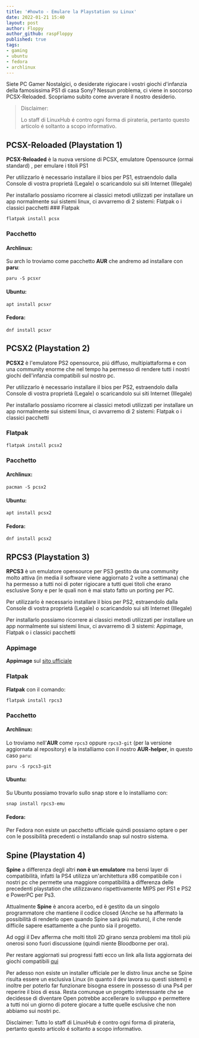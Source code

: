```yaml
---
title: '#howto - Emulare la Playstation su Linux' 
date: 2022-01-21 15:40
layout: post 
author: Floppy	
author_github: raspFloppy
published: true
tags: 
- gaming
- ubuntu
- fedora
- archlinux
---
```


Siete PC Gamer Nostalgici, o desiderate rigiocare i vostri giochi d'infanzia della famosissima PS1 di casa Sony? Nessun problema, ci viene in soccorso PCSX-Reloaded.
Scopriamo subito come avverare il nostro desiderio.

> Disclaimer:
> 
> Lo staff di LinuxHub é contro ogni forma di pirateria, pertanto questo articolo é soltanto a scopo informativo.


## PCSX-Reloaded (Playstation 1)
**PCSX-Reloaded** è la nuova versione di PCSX, emulatore Opensource (ormai standard) , per emulare i titoli PS1

Per utilizzarlo è necessario installare il bios per PS1, estraendolo dalla Console di vostra proprietá (Legale) o scaricandolo sui siti Internet (Illegale)


Per installarlo possiamo ricorrere ai classici metodi utilizzati per installare un app normalmente sui sistemi linux, ci avvarremo di 2 sistemi: Flatpak o i classici pacchetti  ### Flatpak 
```
flatpak install pcsx
```

### Pacchetto
#### Archlinux:
Su arch lo troviamo come pacchetto **AUR** che andremo ad installare con **paru**:
 ```
paru -S pcsxr
```
#### Ubuntu:
```
apt install pcsxr
```
#### Fedora:
```
dnf install pcsxr
```


## PCSX2 (Playstation 2)
**PCSX2** è l'emulatore PS2 opensource, piú diffuso,  multipiattaforma e con una community enorme che nel tempo ha permesso di rendere tutti i nostri giochi dell'infanzia compatibili sul nostro pc.

Per utilizzarlo è necessario installare il bios per PS2, estraendolo dalla Console di vostra proprietá (Legale) o scaricandolo sui siti Internet (Illegale)

Per installarlo possiamo ricorrere ai classici metodi utilizzati per installare un app normalmente sui sistemi linux, ci avvarremo di 2 sistemi: Flatpak o i classici pacchetti  
### Flatpak 
```
flatpak install pcsx2
```

### Pacchetto
#### Archlinux:
```
pacman -S pcsx2
```
#### Ubuntu:
```
apt install pcsx2
```
#### Fedora:
```
dnf install pcsx2
```



## RPCS3 (Playstation 3)
**RPCS3** è un  emulatore  opensource per PS3 gestito da una community molto attiva (in media il software viene aggiornato 2 volte a settimana) che ha permesso a tutti noi di poter rigiocare a tutti quei titoli che erano esclusive Sony e per le quali non è mai stato fatto un porting per PC.

Per utilizzarlo è necessario installare il bios per PS2, estraendolo dalla Console di vostra proprietá (Legale) o scaricandolo sui siti Internet (Illegale)

Per installarlo possiamo ricorrere ai classici metodi utilizzati per installare un app normalmente sui sistemi linux, ci avvarremo di 3 sistemi: Appimage, Flatpak o i classici pacchetti  

### Appimage
**Appimage** sul [sito ufficiale](https://rpcs3.net/download)

### Flatpak
**Flatpak** con il comando:
```
flatpak install rpcs3
```

### Pacchetto

#### Archlinux:
Lo troviamo nell'**AUR** come `rpcs3` oppure `rpcs3-git` (per la versione aggiornata al repository) e la installiamo con il nostro **AUR-helper**, in questo caso `paru`:
```
paru -S rpcs3-git
```

#### Ubuntu:
Su Ubuntu possiamo trovarlo sullo snap store e lo installiamo con:
```
snap install rpcs3-emu
```

#### Fedora:
Per Fedora non esiste un pacchetto ufficiale quindi possiamo optare o per con le possibilità precedenti o installando snap sul nostro sistema.



## Spine (Playstation 4)
**Spine** a differenza degli altri **non è un emulatore** ma bensì layer di compatibilità, infatti la PS4 utilizza un'architettura x86 compatibile con i nostri pc che permette una maggiore compatibilità a differenza  delle precedenti playstation che utilizzavano rispettivamente MIPS per PS1 e PS2 e PowerPC per Ps3. 

Attualmente **Spine** è ancora acerbo, ed è gestito da un singolo programmatore che mantiene il codice closed (Anche se ha affermato la possibilità di renderlo open quando Spine sarà più maturo), il che rende difficile sapere esattamente a che punto sia il progetto.

Ad oggi il Dev afferma che molti titoli 2D girano senza problemi ma titoli più onerosi sono fuori discussione (quindi niente Bloodborne per ora).


Per restare aggiornati sui progressi fatti ecco un link alla lista aggiornata dei giochi compatibili [qui](https://docs.google.com/spreadsheets/d/1vebgZawcNhdZnGPaSuWrC6wo9OpR1miz/edit#gid=438411959)


Per adesso non esiste un installer ufficiale per le distro linux anche se Spine risulta essere un esclusiva Linux (in quanto il dev lavora su questi sistemi) e inoltre per poterlo far funzionare bisogna essere in possesso di una Ps4 per reperire il bios di essa.
Resta comunque un progetto interessante che se decidesse di diventare Open potrebbe accellerare lo sviluppo e permettere a tutti noi un giorno di potere giocare a tutte quelle esclusive che non abbiamo sui nostri pc.


Disclaimer: Tutto lo staff di LinuxHub é contro ogni forma di pirateria, pertanto questo articolo é soltanto a scopo informativo.

